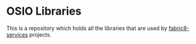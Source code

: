 # OSIO Libraries

This is a repository which holds all the libraries that are used by [fabric8-services](https://github.com/fabric8-services) projects.
